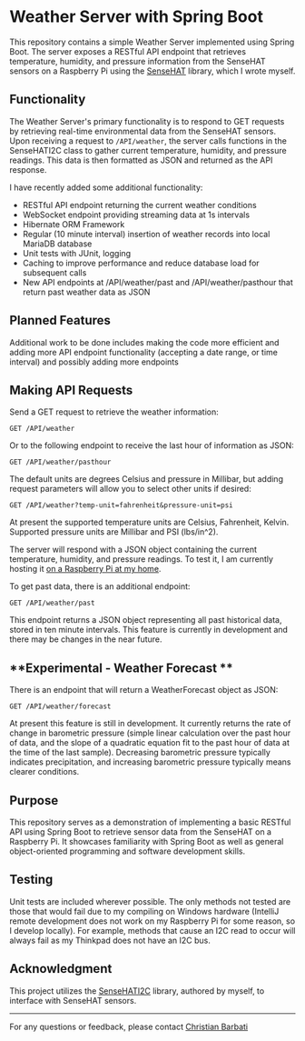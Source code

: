 
# Weather Server with Spring Boot

This repository contains a simple Weather Server implemented using Spring Boot. The server exposes a RESTful API endpoint that retrieves temperature, humidity, and pressure information from the SenseHAT sensors on a Raspberry Pi using the [SenseHAT](https://github.com/chrisbarbati/SenseHat/tree/main) library, which I wrote myself.

## Functionality

The Weather Server's primary functionality is to respond to GET requests by retrieving real-time environmental data from the SenseHAT sensors. Upon receiving a request to `/API/weather`, the server calls functions in the SenseHATI2C class to gather current temperature, humidity, and pressure readings. This data is then formatted as JSON and returned as the API response.

I have recently added some additional functionality:

 - RESTful API endpoint returning the current weather conditions
 - WebSocket endpoint providing streaming data at 1s intervals
 - Hibernate ORM Framework
 - Regular (10 minute interval) insertion of weather records into local MariaDB database
 - Unit tests with JUnit, logging
 - Caching to improve performance and reduce database load for subsequent calls
 - New API endpoints at /API/weather/past and /API/weather/pasthour that return past weather data as JSON

## Planned Features

Additional work to be done includes making the code more efficient and adding more API endpoint functionality (accepting a date range, or time interval) and possibly adding more endpoints


## Making API Requests

Send a GET request to retrieve the weather information:

```
GET /API/weather
```

Or to the following endpoint to receive the last hour of information as JSON:

```
GET /API/weather/pasthour
```

The default units are degrees Celsius and pressure in Millibar, but adding request parameters will allow you to select other units if desired:

```
GET /API/weather?temp-unit=fahrenheit&pressure-unit=psi
```

At present the supported temperature units are Celsius, Fahrenheit, Kelvin. Supported pressure units are Millibar and PSI (lbs/in^2).

The server will respond with a JSON object containing the current temperature, humidity, and pressure readings. To test it, I am currently hosting it [on a Raspberry Pi at my home](https://chrisbarbati.ddns.net:2048/API/weather).

To get past data, there is an additional endpoint:

```
GET /API/weather/past
```

This endpoint returns a JSON object representing all past historical data, stored in ten minute intervals. This feature is currently in development and there may be changes in the near future.

## **Experimental - Weather Forecast **

There is an endpoint that will return a WeatherForecast object as JSON:

```
GET /API/weather/forecast
```
At present this feature is still in development. It currently returns the rate of change in barometric pressure (simple linear calculation over the past hour of data, and the slope of a quadratic equation fit to the past hour of data at the time of the last sample). Decreasing barometric pressure typically indicates precipitation, and increasing barometric pressure typically means clearer conditions.

## Purpose

This repository serves as a demonstration of implementing a basic RESTful API using Spring Boot to retrieve sensor data from the SenseHAT on a Raspberry Pi. It showcases familiarity with Spring Boot as well as general object-oriented programming and software development skills.

## Testing

Unit tests are included wherever possible. The only methods not tested are those that would fail due to my compiling on Windows hardware (IntelliJ remote development does not work on my Raspberry Pi for some reason, so I develop locally). For example, methods that cause an I2C read to occur will always fail as my Thinkpad does not have an I2C bus.

## Acknowledgment

This project utilizes the [SenseHATI2C](https://github.com/chrisbarbati/SenseHatI2C/tree/main) library, authored by myself, to interface with SenseHAT sensors.

---
For any questions or feedback, please contact [Christian Barbati](mailto:chris.barbati@gmail.com)

